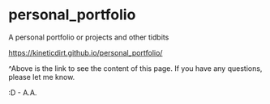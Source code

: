 # personal_portfolio
A personal portfolio or projects and other tidbits

https://kineticdirt.github.io/personal_portfolio/

^Above is the link to see the content of this page. If you have any questions, please let me know. 

:D - A.A.

